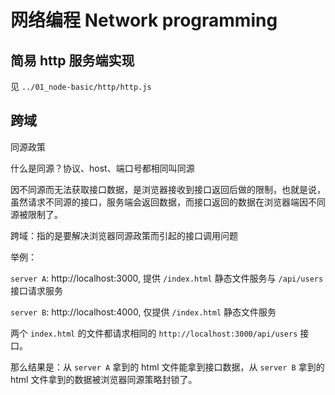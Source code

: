# 网络编程 Network programming

## 简易 http 服务端实现

见 `../01_node-basic/http/http.js`

## 跨域

同源政策

什么是同源？协议、host、端口号都相同叫同源

因不同源而无法获取接口数据，是浏览器接收到接口返回后做的限制，也就是说，虽然请求不同源的接口，服务端会返回数据，而接口返回的数据在浏览器端因不同源被限制了。

跨域：指的是要解决浏览器同源政策而引起的接口调用问题

举例：

`server A`: http://localhost:3000, 提供 `/index.html` 静态文件服务与 `/api/users` 接口请求服务

`server B`: http://localhost:4000, 仅提供 `/index.html` 静态文件服务

两个 `index.html` 的文件都请求相同的 `http://localhost:3000/api/users` 接口。

那么结果是：从 `server A` 拿到的 html 文件能拿到接口数据，从 `server B` 拿到的 html 文件拿到的数据被浏览器同源策略封锁了。



